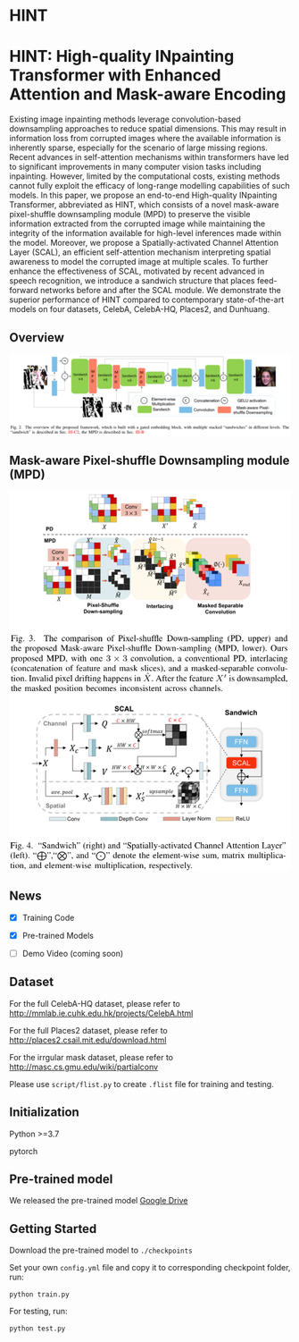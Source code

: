 # HINT
HINT: High-quality INpainting Transformer with Enhanced Attention and Mask-aware Encoding
========================================================================================

Existing image inpainting methods leverage convolution-based downsampling approaches to reduce spatial dimensions. This may result in information loss from corrupted images where the available information is inherently sparse, especially for the scenario of large missing regions. Recent advances in self-attention mechanisms within transformers have led to significant improvements in many computer vision tasks including  inpainting. However, limited by the computational costs, existing methods cannot fully exploit the efficacy of long-range modelling capabilities of such models. 
In this paper, we propose an end-to-end High-quality INpainting Transformer, abbreviated as HINT, which consists of a novel mask-aware pixel-shuffle downsampling module (MPD) to preserve the visible information extracted from the corrupted image while maintaining the integrity of the information available for high-level inferences made within the model. Moreover, we propose a Spatially-activated Channel Attention Layer (SCAL), an efficient self-attention mechanism interpreting spatial awareness to model the corrupted image at multiple scales. To further enhance the effectiveness of SCAL, motivated by recent advanced in speech recognition, we introduce a sandwich structure that places feed-forward networks before and after the SCAL module. We demonstrate the superior performance of HINT compared to contemporary state-of-the-art models on four datasets, CelebA, CelebA-HQ, Places2, and Dunhuang.

**Overview**
--------------------
![image](overview.png)

**Mask-aware Pixel-shuffle Downsampling module (MPD)**
--------------------
![image](MPD.png)![image](SCAL.png)

## News
- [x] Training Code
- [x] Pre-trained Models
- [ ] Demo Video (coming soon)


**Dataset**
--------------------
For the full CelebA-HQ dataset, please refer to http://mmlab.ie.cuhk.edu.hk/projects/CelebA.html

For the full Places2 dataset, please refer to http://places2.csail.mit.edu/download.html

For the irrgular mask dataset, please refer to http://masc.cs.gmu.edu/wiki/partialconv

Please use `script/flist.py` to create `.flist` file for training and testing.



**Initialization**
--------------------
Python >=3.7

pytorch

**Pre-trained model**
--------------------
We released the pre-trained model 
[Google Drive](https://drive.google.com/drive/folders/1Iy3BNkcKY5NOOG53YG3DPQzDnZLgW0FN?usp=sharing)

**Getting Started**
----------------------
Download the pre-trained model to `./checkpoints`

Set your own `config.yml` file and copy it to corresponding checkpoint folder, run:
```
python train.py
```
For testing, run:
```
python test.py
```
